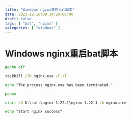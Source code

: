 ```yaml
---
title: "Windows nginx重启bat脚本"
date: 2023-12-16T09:14:20+08:00
draft: false
tags: [ "bat", "nginx" ]
categories: [ "windows" ]
---
```



# Windows nginx重启bat脚本

```bat
@echo off

taskkill /IM nginx.exe /F /T

echo "The process nginx.exe has been terminated."

pause

start /d D:\soft\nginx-1.22.1\nginx-1.22.1 /b nginx.exe

echo "Start nginx success"
```